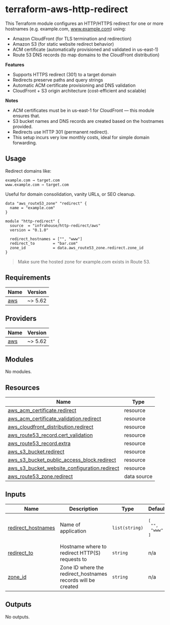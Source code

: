 # terraform-aws-http-redirect

This Terraform module configures an HTTP/HTTPS redirect for one or more hostnames (e.g. example.com, www.example.com) using:

* Amazon CloudFront (for TLS termination and redirection)
* Amazon S3 (for static website redirect behavior)
* ACM certificate (automatically provisioned and validated in us-east-1)
* Route 53 DNS records (to map domains to the CloudFront distribution)

**Features**
 
* Supports HTTPS redirect (301) to a target domain
* Redirects preserve paths and query strings
* Automatic ACM certificate provisioning and DNS validation
* CloudFront + S3 origin architecture (cost-efficient and scalable)

**Notes**

* ACM certificates must be in us-east-1 for CloudFront — this module ensures that.
* S3 bucket names and DNS records are created based on the hostnames provided.
* Redirects use HTTP 301 (permanent redirect).
* This setup incurs very low monthly costs, ideal for simple domain forwarding.

## Usage

Redirect domains like:
```
example.com → target.com
www.example.com → target.com
```
Useful for domain consolidation, vanity URLs, or SEO cleanup.

```hcl
data "aws_route53_zone" "redirect" {
  name = "example.com"
}

module "http-redirect" {
  source  = "infrahouse/http-redirect/aws"
  version = "0.1.0"

  redirect_hostnames = ["", "www"]
  redirect_to        = "bar.com"
  zone_id            = data.aws_route53_zone.redirect.zone_id
}
```
> Make sure the hosted zone for example.com exists in Route 53.
## Requirements

| Name | Version |
|------|---------|
| <a name="requirement_aws"></a> [aws](#requirement\_aws) | ~> 5.62 |

## Providers

| Name | Version |
|------|---------|
| <a name="provider_aws"></a> [aws](#provider\_aws) | ~> 5.62 |

## Modules

No modules.

## Resources

| Name | Type |
|------|------|
| [aws_acm_certificate.redirect](https://registry.terraform.io/providers/hashicorp/aws/latest/docs/resources/acm_certificate) | resource |
| [aws_acm_certificate_validation.redirect](https://registry.terraform.io/providers/hashicorp/aws/latest/docs/resources/acm_certificate_validation) | resource |
| [aws_cloudfront_distribution.redirect](https://registry.terraform.io/providers/hashicorp/aws/latest/docs/resources/cloudfront_distribution) | resource |
| [aws_route53_record.cert_validation](https://registry.terraform.io/providers/hashicorp/aws/latest/docs/resources/route53_record) | resource |
| [aws_route53_record.extra](https://registry.terraform.io/providers/hashicorp/aws/latest/docs/resources/route53_record) | resource |
| [aws_s3_bucket.redirect](https://registry.terraform.io/providers/hashicorp/aws/latest/docs/resources/s3_bucket) | resource |
| [aws_s3_bucket_public_access_block.redirect](https://registry.terraform.io/providers/hashicorp/aws/latest/docs/resources/s3_bucket_public_access_block) | resource |
| [aws_s3_bucket_website_configuration.redirect](https://registry.terraform.io/providers/hashicorp/aws/latest/docs/resources/s3_bucket_website_configuration) | resource |
| [aws_route53_zone.redirect](https://registry.terraform.io/providers/hashicorp/aws/latest/docs/data-sources/route53_zone) | data source |

## Inputs

| Name | Description | Type | Default | Required |
|------|-------------|------|---------|:--------:|
| <a name="input_redirect_hostnames"></a> [redirect\_hostnames](#input\_redirect\_hostnames) | Name of application | `list(string)` | <pre>[<br/>  "",<br/>  "www"<br/>]</pre> | no |
| <a name="input_redirect_to"></a> [redirect\_to](#input\_redirect\_to) | Hostname where to redirect HTTP(S) requests to | `string` | n/a | yes |
| <a name="input_zone_id"></a> [zone\_id](#input\_zone\_id) | Zone ID where the redirect\_hostnames records will be created | `string` | n/a | yes |

## Outputs

No outputs.
